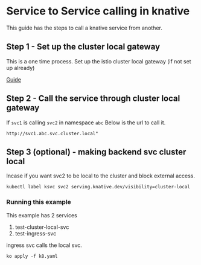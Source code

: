 # Service to Service calling in knative

This guide has the steps to call a knative service from another.

## Step 1 - Set up the cluster local gateway

This is a one time process. Set up the istio cluster local gateway (if not set up already)

[Guide](https://knative.dev/docs/install/installing-istio/#updating-your-install-to-use-cluster-local-gateway)

## Step 2 - Call the service through cluster local gateway

If ```svc1``` is calling ```svc2``` in namespace ```abc``` Below is the url to call it.

```
http://svc1.abc.svc.cluster.local"
```

## Step 3 (optional) - making backend svc cluster local

Incase if you want svc2 to be local to the cluster and block external access.

```
kubectl label ksvc svc2 serving.knative.dev/visibility=cluster-local
```

### Running this example

This example has 2 services 

1. test-cluster-local-svc
2. test-ingress-svc

ingress svc calls the local svc.

```
ko apply -f k8.yaml
```

